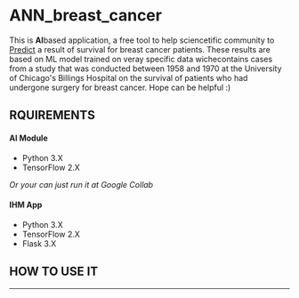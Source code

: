 # ANN_breast_cancer
This is <strong>AI</strong>based application, a free tool to help sciencetific 
community to <a href="#">Predict</a> a result of survival 
for breast cancer patients. These results are based on ML model trained on veray
specific data wichecontains cases from a study that was conducted between 1958 and
1970 at the University of Chicago's Billings Hospital on the survival of patients
who had undergone surgery for breast cancer. Hope can be helpful :)

## RQUIREMENTS
<h4>AI Module</h4>
 <ul>
    <li>Python 3.X</li>
    <li>TensorFlow 2.X</li>
 </ul>
 <i>Or your can just run it at Google Collab</i>
    <br>
 <h4>IHM App</h4>
 <ul>
      <li>Python 3.X</li>
      <li>TensorFlow 2.X</li>
      <li>Flask 3.X</li>
 </ul>

 ## HOW TO USE IT
  ----